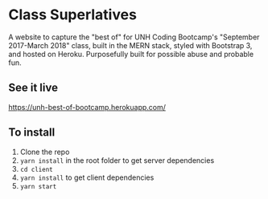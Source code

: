 # Class Superlatives
A website to capture the "best of" for UNH Coding Bootcamp's "September 2017-March 2018" class, built in the MERN stack, styled with Bootstrap 3, and hosted on Heroku.  Purposefully built for possible abuse and probable fun.

## See it live
https://unh-best-of-bootcamp.herokuapp.com/

## To install
1.  Clone the repo
2.  `yarn install` in the root folder to get server dependencies
3.  `cd client`
4.  `yarn install` to get client dependencies
5.  `yarn start`

